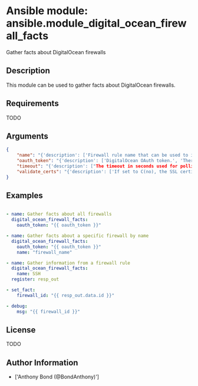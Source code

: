 # Ansible module: ansible.module_digital_ocean_firewall_facts


Gather facts about DigitalOcean firewalls

## Description

This module can be used to gather facts about DigitalOcean firewalls.

## Requirements

TODO

## Arguments

``` json
{
    "name": "{'description': ['Firewall rule name that can be used to identify and reference a specific firewall rule.'], 'required': False}",
    "oauth_token": "{'description': ['DigitalOcean OAuth token.', 'There are several other environment variables which can be used to provide this value.', "i.e., - 'DO_API_TOKEN', 'DO_API_KEY', 'DO_OAUTH_TOKEN' and 'OAUTH_TOKEN'"], 'required': False, 'aliases': ['api_token']}",
    "timeout": "{'description': ["The timeout in seconds used for polling DigitalOcean's API."], 'default': 30}",
    "validate_certs": "{'description': ['If set to C(no), the SSL certificates will not be validated.', 'This should only set to C(no) used on personally controlled sites using self-signed certificates.'], 'default': True, 'type': 'bool'}",
}
```

## Examples


``` yaml

- name: Gather facts about all firewalls
  digital_ocean_firewall_facts:
    oauth_token: "{{ oauth_token }}"

- name: Gather facts about a specific firewall by name
  digital_ocean_firewall_facts:
    oauth_token: "{{ oauth_token }}"
    name: "firewall_name"

- name: Gather information from a firewall rule
  digital_ocean_firewall_facts:
    name: SSH
  register: resp_out

- set_fact:
    firewall_id: "{{ resp_out.data.id }}"

- debug:
    msg: "{{ firewall_id }}"

```

## License

TODO

## Author Information
  - ['Anthony Bond (@BondAnthony)']
